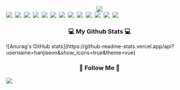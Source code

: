 <div align="center">
<img src="https://capsule-render.vercel.app/api?type=waving&color=83EFB2&height=200&section=header&text=jiseon%20Han&fontSize=90" />
</div>

<div>
	<img src="https://img.shields.io/badge/Java-007396?style=flat-square&logo=Java&logoColor=white"/>&nbsp
	<img src="https://img.shields.io/badge/Python-3776AB?style=flat&logo=Python&logoColor=white" />&nbsp
	<img src="https://img.shields.io/badge/R-276DC3?style=flat&logo=R&logoColor=white" />&nbsp
	<img src="https://img.shields.io/badge/AWS-232F3E?style=flat&logo=Amazon&logoColor=white" />&nbsp
	<img src="https://img.shields.io/badge/HTML5-E34F26?style=flat&logo=HTML5&logoColor=white"/>&nbsp
	<img src="https://img.shields.io/badge/CSS3-1572B6?style=flat&logo=CSS3&logoColor=white" />&nbsp
	<img src="https://img.shields.io/badge/Spring-6DB33F?style=flat&logo=Spring&logoColor=white" />&nbsp
	<img src="https://img.shields.io/badge/Spring Boot-6DB33F?style=flat&logo=SpringBoot&logoColor=white" />&nbsp
	<img src="https://img.shields.io/badge/JQuery-0769AD?style=flat&logo=JQuery&logoColor=white" />&nbsp
	<img src="https://img.shields.io/badge/JavaScrpit-F7DF1E?style=flat&logo=JavaScript&logoColor=white" />&nbsp
	<img src="https://img.shields.io/badge/MySQL-4479A1?style=flat&logo=MySQL&logoColor=white" />&nbsp
	<img src="https://img.shields.io/badge/Oracle-F80000?style=flat&logo=Oracle&logoColor=white" />&nbsp
	<img src="https://img.shields.io/badge/Linux-FCC624?style=flat&logo=Linux&logoColor=white" />
</div>

<div>
<h3 align="center">💻 My Github Stats 💻</h3>
</div>
![Anurag's GitHub stats](https://github-readme-stats.vercel.app/api?username=hanjiseon&show_icons=true&theme=vue)


<h3 align="center">🌈 Follow Me 🌈</h3>
<p>
<!--  <a href="https://velog.io/@hyeinisfree"><img src="https://img.shields.io/badge/Tech%20Blog-11B48A?style=flatsquare&logo=Vimeo&logoColor=white&link=https://velog.io/@hyeinisfree"/></a>&nbsp -->
  <a href="mailto:han003626@gmail.com"><img src="https://img.shields.io/badge/Gmail-d14836?style=flat-square&logo=Gmail&logoColor=white&link=han003626@gmail.com"/></a>
</p>



